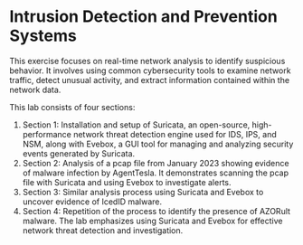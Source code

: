 # Intrusion Detection and Prevention Systems

This exercise focuses on real-time network analysis to identify suspicious behavior. It involves using common cybersecurity tools to examine network traffic, detect unusual activity, and extract information contained within the network data.

This lab consists of four sections:
1.	Section 1: Installation and setup of Suricata, an open-source, high-performance network threat detection engine used for IDS, IPS, and NSM, along with Evebox, a GUI tool for managing and analyzing security events generated by Suricata.
2.	Section 2: Analysis of a pcap file from January 2023 showing evidence of malware infection by AgentTesla. It demonstrates scanning the pcap file with Suricata and using Evebox to investigate alerts.
3.	Section 3: Similar analysis process using Suricata and Evebox to uncover evidence of IcedID malware.
4.	Section 4: Repetition of the process to identify the presence of AZORult malware.
The lab emphasizes using Suricata and Evebox for effective network threat detection and investigation.
